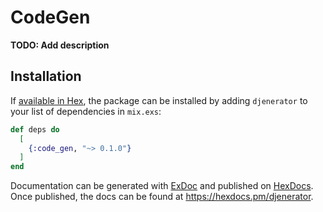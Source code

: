 # CodeGen

**TODO: Add description**

## Installation

If [available in Hex](https://hex.pm/docs/publish), the package can be installed
by adding `djenerator` to your list of dependencies in `mix.exs`:

```elixir
def deps do
  [
    {:code_gen, "~> 0.1.0"}
  ]
end
```

Documentation can be generated with [ExDoc](https://github.com/elixir-lang/ex_doc)
and published on [HexDocs](https://hexdocs.pm). Once published, the docs can
be found at <https://hexdocs.pm/djenerator>.

